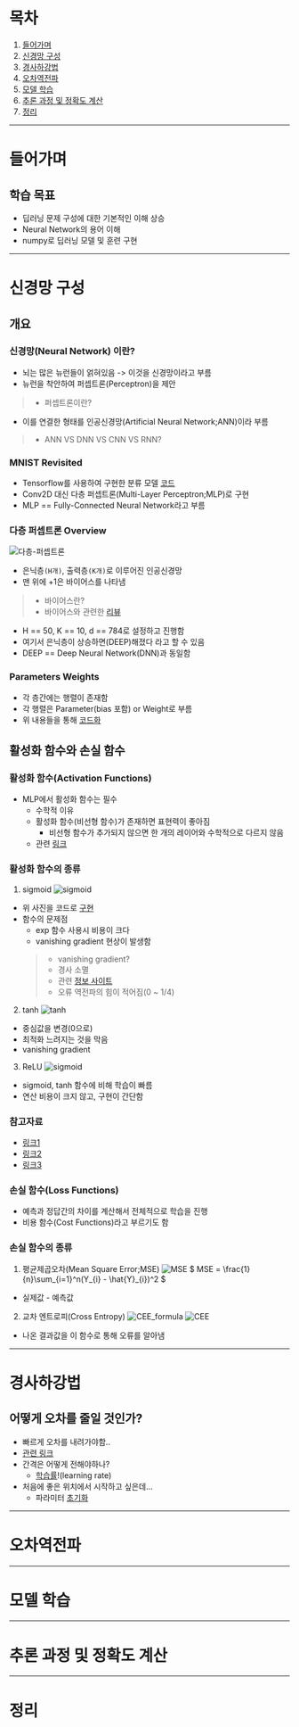 # 목차
1. [들어가며](#들어가며)
2. [신경망 구성](#신경망-구성)
3. [경사하강법](#경사하강법)
4. [오차역전파](#오차역전파)
5. [모델 학습](#모델-학습)
6. [추론 과정 및 정확도 계산](#추론-과정-및-정확도-계산)
7. [정리](#정리)
---
# 들어가며
## 학습 목표
- 딥러닝 문제 구성에 대한 기본적인 이해 상승
- Neural Network의 용어 이해
- numpy로 딥러닝 모델 및 훈련 구현
---
# 신경망 구성
## 개요
### 신경망(Neural Network) 이란?
- 뇌는 많은 뉴런들이 얽혀있음 -> 이것을 신경망이라고 부름
- 뉴런을 착안하여 퍼셉트론(Perceptron)을 제안 
> - 퍼셉트론이란?
- 이를 연결한 형태를 인공신경망(Artificial Neural Network;ANN)이라 부름
> - ANN VS DNN VS CNN VS RNN? 
### MNIST Revisited
- Tensorflow를 사용하여 구현한 분류 모델 [코드](./code.ipynb)
- Conv2D 대신 다층 퍼셉트론(Multi-Layer Perceptron;MLP)로 구현
- MLP == Fully-Connected Neural Network라고 부름
### 다층 퍼셉트론 Overview
![다층-퍼셉트론](./img/MLP.png)
- 은닉층```(H개)```, 출력층```(K개)```로 이루어진 인공신경망
- 맨 위에 +1은 바이어스를 나타냄
> - 바이어스란?
> - 바이어스와 관련한 [리뷰](https://stackoverflow.com/questions/2480650/what-is-the-role-of-the-bias-in-neural-networks)
- H == 50, K == 10, d == 784로 설정하고 진행함
- 여기서 은닉층이 상승하면(DEEP)해졌다 라고 할 수 있음
- DEEP == Deep Neural Network(DNN)과 동일함
### Parameters Weights
- 각 층간에는 행렬이 존재함
- 각 행렬은 Parameter(bias 포함) or Weight로 부름
- 위 내용들을 통해 [코드화](./code.ipynb)
## 활성화 함수와 손실 함수
### 활성화 함수(Activation Functions)
- MLP에서 활성화 함수는 필수
    - 수학적 이유
    - 활성화 함수(비선형 함수)가 존재하면 표현력이 좋아짐
        - 비선형 함수가 추가되지 않으면 한 개의 레이어와 수학적으로 다르지 않음
    - 관련 [링크](https://stackoverflow.com/questions/9782071/why-must-a-nonlinear-activation-function-be-used-in-a-backpropagation-neural-net/54503251#54503251)
### 활성화 함수의 종류
1. sigmoid
![sigmoid](./img/sigmoid.png)
- 위 사진을 코드로 [구현](./code.ipynb)
- 함수의 문제점
    - exp 함수 사용시 비용이 크다
    - vanishing gradient 현상이 발생함
    > - vanishing gradient?
    > - 경사 소멸
    > - 관련 [정보 사이트](https://brunch.co.kr/@chris-song/39)
    > - 오류 역전파의 힘이 적어짐(0 ~ 1/4)
2. tanh
![tanh](./img/tanh.png)
- 중심값을 변경(0으로)
- 최적화 느려지는 것을 막음
- vanishing gradient
3. ReLU
![sigmoid](./img/ReLU.png)
- sigmoid, tanh 함수에 비해 학습이 빠름
- 연산 비용이 크지 않고, 구현이 간단함
### 참고자료
- [링크1](https://reniew.github.io/12/)
- [링크2](https://pozalabs.github.io/Activation_Function/)
- [링크3](https://wikidocs.net/60683)
### 손실 함수(Loss Functions)
- 예측과 정답간의 차이를 계산해서 전체적으로 학습을 진행
- 비용 함수(Cost Functions)라고 부르기도 함
### 손실 함수의 종류
1. 평균제곱오차(Mean Square Error;MSE)
![MSE](./img/MSE.jpeg)
    $ MSE = \frac{1}{n}\sum_{i=1}^n(Y_{i} - \hat{Y}_{i})^2 $
- 실제값 - 예측값
2. 교차 엔트로피(Cross Entropy)
![CEE_formula](./img/CEE_formula.jpg)
![CEE](./img/CEE.jpg)
- 나온 결과값을 이 함수로 통해 오류를 알아냄
---
# 경사하강법
## 어떻게 오차를 줄일 것인가?
- 빠르게 오차를 내려가야함..
- [관련 링크](https://angeloyeo.github.io/2020/08/16/gradient_descent.html)
- 간격은 어떻게 전해야하나?
    - [학습률](https://aileen93.tistory.com/71)!(learning rate)
- 처음에 좋은 위치에서 시작하고 싶은데...
    - 파라미터 [초기화](https://reniew.github.io/13/)

---
# 오차역전파
---
# 모델 학습
---
# 추론 과정 및 정확도 계산
---
# 정리